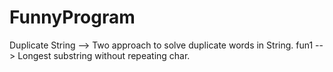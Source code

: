 # FunnyProgram

Duplicate String --> Two approach to solve duplicate words in String.
fun1 --> Longest substring without repeating char.